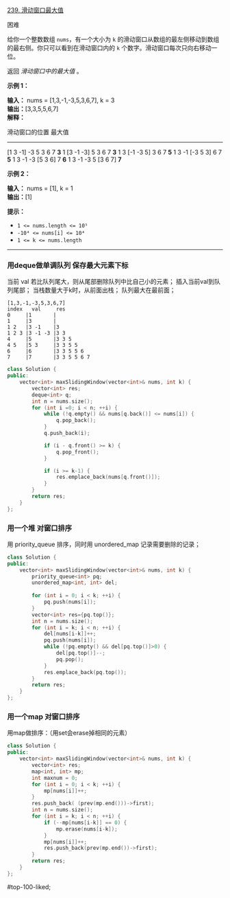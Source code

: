 [239. 滑动窗口最大值](https://leetcode.cn/problems/sliding-window-maximum/)

困难

给你一个整数数组 `nums`，有一个大小为 `k` 的滑动窗口从数组的最左侧移动到数组的最右侧。你只可以看到在滑动窗口内的 `k` 个数字。滑动窗口每次只向右移动一位。

返回 _滑动窗口中的最大值_ 。

**示例 1：**

**输入：** nums = [1,3,-1,-3,5,3,6,7], k = 3  
**输出：**[3,3,5,5,6,7]  
**解释：**

滑动窗口的位置                最大值
---------------               -----
[1  3  -1] -3  5  3  6  7       **3**
 1 [3  -1  -3] 5  3  6  7       **3**
 1  3 [-1  -3  5] 3  6  7       **5**
 1  3  -1 [-3  5  3] 6  7       **5**
 1  3  -1  -3 [5  3  6] 7       **6**
 1  3  -1  -3  5 [3  6  7]      **7**

**示例 2：**

**输入：** nums = [1], k = 1  
**输出：**[1]  

**提示：**

- `1 <= nums.length <= 10⁵`
- `-10⁴ <= nums[i] <= 10⁴`
- `1 <= k <= nums.length`
---- ----
### 用deque做单调队列 保存最大元素下标
当前 val 若比队列尾大，则从尾部删除队列中比自己小的元素；
插入当前val到队列尾部；
当栈数量大于k时，从前面出栈；
队列最大在最前面；
```
[1,3,-1,-3,5,3,6,7]
index   val     res
0     |1       |
1     |3       |
1 2   |3 -1    |3 
1 2 3 |3 -1 -3 |3 3 
4     |5       |3 3 5 
4 5   |5 3     |3 3 5 5 
6     |6       |3 3 5 5 6 
7     |7       |3 3 5 5 6 7 
```

```cpp
class Solution {
public:
    vector<int> maxSlidingWindow(vector<int>& nums, int k) {
        vector<int> res;
        deque<int> q;
        int n = nums.size();
        for (int i =0; i < n; ++i) {
            while (!q.empty() && nums[q.back()] <= nums[i]) {
                q.pop_back();
            }
            q.push_back(i);

            if (i - q.front() >= k) {
                q.pop_front();
            }

            if (i >= k-1) {
                res.emplace_back(nums[q.front()]);
            }
        }
        return res;
    }
};
```

### 用一个堆 对窗口排序
用 priority_queue 排序，同时用 unordered_map 记录需要删除的记录；
```cpp
class Solution {
public:
    vector<int> maxSlidingWindow(vector<int>& nums, int k) {
        priority_queue<int> pq;
        unordered_map<int, int> del;
        
        for (int i = 0; i < k; ++i) {
            pq.push(nums[i]);
        }
        vector<int> res={pq.top()};
        int n = nums.size();
        for (int i = k; i < n; ++i) {
            del[nums[i-k]]++;
            pq.push(nums[i]);
            while (!pq.empty() && del[pq.top()]>0) {
                del[pq.top()]--;
                pq.pop();
            }
            res.emplace_back(pq.top());
        }
        return res;
    }
};
```
### 用一个map 对窗口排序
用map做排序：（用set会erase掉相同的元素）
```cpp
class Solution {
public:
    vector<int> maxSlidingWindow(vector<int>& nums, int k) {
        vector<int> res;
        map<int, int> mp;
        int maxnum = 0;
        for (int i = 0; i < k; ++i) {
            mp[nums[i]]++;
        }
        res.push_back( (prev(mp.end()))->first);
        int n = nums.size();
        for (int i = k; i < n; ++i) {
            if (--mp[nums[i-k]] == 0) {
                mp.erase(nums[i-k]);
            }
            mp[nums[i]]++;
            res.push_back(prev(mp.end())->first);
        }
        return res;
    }
};
```
#top-100-liked; 